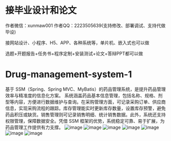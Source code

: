 # 接毕业设计和论文
作者微信：xunmaw001  作者QQ：2223505639(支持修改、部署调试、支持代做毕设)

接网站设计、小程序、H5、APP、各种系统等，单片机、嵌入式也可以做

选题+开题报告+任务书+程序定制+安装测试+论文+答辩PPT都可以做
# Drug-management-system-1
基于 SSM（Spring、Spring MVC、MyBatis）的药品管理系统，是提升药品管理效率与精准度的信息化方案。  系统涵盖药品基本信息管理，包括名称、规格、剂型等内容，方便进行数据维护与查询。在采购管理方面，可记录采购订单、供应商信息，实现采购流程的跟踪。库存管理能实时更新库存数量，设置库存预警，避免药品积压或缺货。销售管理则可记录销售明细、统计销售数据。此外，系统还支持权限管理，保障数据安全。凭借 SSM 框架的优势，系统稳定可靠、易于扩展，为药品管理工作提供有力支撑。 
![image](https://github.com/user-attachments/assets/40a9f464-8b5d-441f-9834-091843fcb5f1)
![image](https://github.com/user-attachments/assets/97492137-5e8b-4a14-977f-dd3b5ad468f0)
![image](https://github.com/user-attachments/assets/9790e912-b7b5-474b-a6bf-37ff294aae34)
![image](https://github.com/user-attachments/assets/fa0cbc4c-939c-46dc-8056-1d637f2609f8)
![image](https://github.com/user-attachments/assets/03bbe754-d966-4d44-8230-786c954a8835)
![image](https://github.com/user-attachments/assets/94090c9c-7e21-4e51-8151-44b1d5970d82)
![image](https://github.com/user-attachments/assets/48c7142b-33cb-48da-a5d5-f769f34f1fbc)
